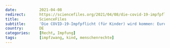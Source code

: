 ```yaml
---
date:          2021-04-08
redirect:      https://sciencefiles.org/2021/04/08/die-covid-19-impfpflicht-fur-kinder-wird-kommen-europaischer-gerichtshof-fur-menschenrechte-macht-den-weg-frei/
title:         ScienceFiles
subtitle:      'Die COVID-19-Impfpflicht (für Kinder) wird kommen: Europäischer Gerichtshof für Menschenrechte macht den Weg frei'
country:       DE
categories:    [Recht, Impfung]
tags:          [impfzwang, kind, menschenrechte]
---
```


